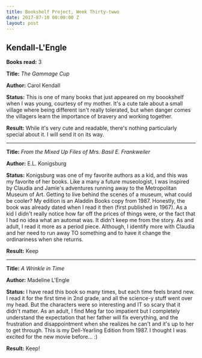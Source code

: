 ```yaml
---
title: Bookshelf Project, Week Thirty-twwo
date: 2017-87-10 00:00:00 Z
layout: post
---
```


## Kendall-L'Engle

**Books read:** 3

**Title:** _The Gammage Cup_

**Author:** Carol Kendall

**Status:** This is one of many books that just appeared on my boookshelf when I was young, courtesy of my mother. It's a cute tale about a small village where being different isn't really tolerated, but when danger comes the villagers learn the importance of bravery and working together.

**Result:** While it's very cute and readable, there's nothing particularly special about it. I will send it on its way.

---
**Title:** _From the Mixed Up Files of Mrs. Basil E. Frankweiler_

**Author:** E.L. Konigsburg

**Status:** Konigsburg was one of my favorite authors as a kid, and this was my favorite of her books. Like a many a future museologist, I was inspired by Claudia and Jamie's adventures running away to the Metropolitan Museum of Art. Getting to live behind the scenes of a museum, what could be cooler? My edition is an Aladdin Books copy from 1987. Honestly, the book was already dated when I read it then (first published in 1967). As a kid I didn't really notice how far off the prices of things were, or the fact that I had no idea what an automat was. It didn't keep me from the story. As and adult, I read it more as a period piece. Although, I identify more with Claudia and her need to run away TO something and to have it change the ordinariness when she returns.

**Result:** Keep

---
**Title:** _A Wrinkle in Time_

**Author:** Madeline L'Engle

**Status:** I have read this book so many times, but each time feels brand new. I read it for the first time in 2nd grade, and all the science-y stuff went over my head. But the characters were so interesting and IT so scary that it didn't matter. As an adult, I find Meg far too impatient but I completely understand the expectation that her father will fix everything, and the frustration and disappointment when she realizes he can't and it's up to her to get through. This is my Dell-Yearling Edition from 1987. I thought I was excited for the new movie before... :)

**Result:** Keep!
